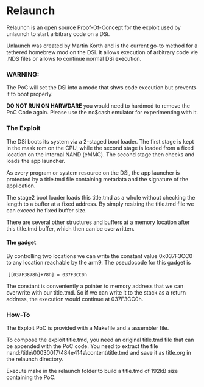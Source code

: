 # Relaunch

Relaunch is an open source Proof-Of-Concept for the exploit used by unlaunch to start arbitrary code on a DSi.

Unlaunch was created by Martin Korth and is the current go-to method for a tethered homebrew mod on the DSi. It allows execution of arbitrary code vie .NDS files or allows to continue normal DSi execution.



### WARNING:

The PoC will set the DSi into a mode that shws code execution but prevents it to boot properly.

**DO NOT RUN ON HARWDARE** you would need to hardmod to remove the PoC Code again. Please use the no$cash  emulator for experimenting with it.





### The Exploit

The DSi boots its system via a 2-staged boot loader. The first stage is kept in the mask rom on the CPU, while the second stage is loaded from a fixed location on the internal NAND (eMMC). The second stage then checks and loads the app launcher.

As every program or system resource on the DSi, the app launcher is protected by a title.tmd file containing metadata and the signature of the application.

The stage2 boot loader loads this title.tmd as a whole without checking the length to a buffer at a fixed address. By simply resizing the title.tmd file we can exceed he fixed buffer size.

There are several other structures and buffers at a memory location after this title.tmd buffer, which then can be overwritten. 

#### The gadget

By controlling two locations we can write the constant value 0x037F3CC0 to any location reachable by the arm9. The pseudocode for this gadget is

​	 `[[037F3878h]+78h] = 037F3CC0h`

The constant is conveniently a pointer to memory address that we can overwrite with our title.tmd. So if we can  write it to the stack as a return address, the execution would continue at 037F3CC0h.



### How-To

The Exploit PoC is provided with a Makefile and a assembler file.

To compose the exploit title.tmd, you need an original title.tmd file that can be appended with the PoC code. You need to extract the file nand:/title\00030017\484e414a\content\title.tmd and save it as title.org in the relaunch directory.

Execute make in the relaunch folder to build a title.tmd of 192kB size containing the PoC.